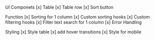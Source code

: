 UI Componets
[x] Table 
[x] Table row
[x] Sort button

Function
[x] Sorting for 1 column 
[x] Custom sorting hooks
[x] Custom filtering hooks
[x] Filter text search for 1 column 
[x] Error Handling

Styling
[x] Style table
[x] add hover transitions
[x] Style for mobile
